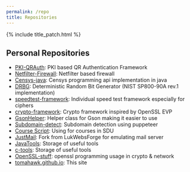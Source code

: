 ```yaml
---
permalink: /repo
title: Repositories
---
```


{% include title_patch.html %}

## Personal Repositories
- [PKI-QRAuth](https://github.com/Tomahawkd/PKI-QRAuth): PKI based QR Authentication Framework
- [Netfilter-Firewall](https://github.com/Tomahawkd/Netfilter-Firewall): Netfilter based firewall
- [Censys-java](https://github.com/Tomahawkd/Censysjava): Censys programming api implementation in java
- [DRBG](https://github.com/Tomahawkd/DRBG): Deterministic Random Bit Generator (NIST SP800-90A rev.1 implementation)
- [speedtest-framework](https://github.com/Tomahawkd/speedtest-framework): Individual speed test framework especially for ciphers  
- [crypto-framework](https://github.com/Tomahawkd/crypto-framework): Crypto framework inspired by OpenSSL EVP
- [GsonHelper](https://github.com/Tomahawkd/GsonHelper): Helper class for Gson making it easier to use
- [Subdomain-detect](https://github.com/Tomahawkd/Subdomain-Detect): Subdomain detection using puppeteer
- [Course Script](https://github.com/Tomahawkd/courseSD): Using for courses in SDU
- [JustMail](https://github.com/Tomahawkd/JustMail): Fork from LukWebsForge for emulating mail server
- [JavaTools](https://github.com/Tomahawkd/JavaTools): Storage of useful tools
- [c-tools](https://github.com/Tomahawkd/c-tools): Storage of useful tools
- [OpenSSL-stuff](https://github.com/Tomahawkd/openssl-stuff): openssl programming usage in crypto & network
- [tomahawk.github.io](https://github.com/Tomahawkd/tomahawkd.github.io): This site